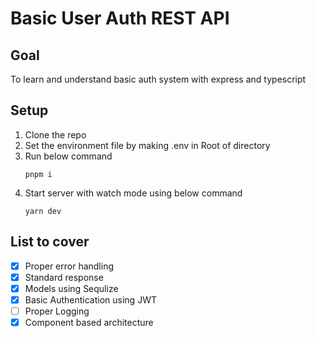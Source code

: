 # Basic User Auth REST API

## Goal

To learn and understand basic auth system with express and typescript

## Setup

1. Clone the repo
2. Set the environment file by making .env in Root of directory
3. Run below command
   ```
   pnpm i
   ```
4. Start server with watch mode using below command
   ```
   yarn dev
   ```

## List to cover

- [x] Proper error handling
- [x] Standard response
- [x] Models using Sequlize
- [x] Basic Authentication using JWT
- [ ] Proper Logging
- [x] Component based architecture
